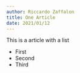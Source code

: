 ```yaml
---
author: Riccardo Zaffalon
title: One Article
date: 2021/01/12
---
```


This is a article with a list
+ First
+ Second
+ Third